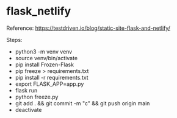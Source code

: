 # flask_netlify

Reference: https://testdriven.io/blog/static-site-flask-and-netlify/

Steps:

- python3 -m venv venv
- source venv/bin/activate
- pip install Frozen-Flask
- pip freeze > requirements.txt
- pip install -r requirements.txt
- export FLASK_APP=app.py
- flask run
- python freeze.py
- git add . && git commit -m "c" && git push origin main
- deactivate
